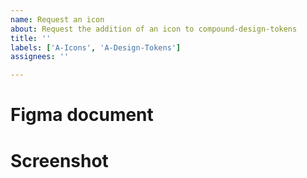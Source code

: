 ```yaml
---
name: Request an icon
about: Request the addition of an icon to compound-design-tokens
title: ''
labels: ['A-Icons', 'A-Design-Tokens']
assignees: ''

---
```


# Figma document
<!-- Link to the figma page showing the icon -->
<!-- Refer to the icon library https://www.figma.com/file/gkNXqPoiJhEv2wt0EJpew4/Compound-Icons?type=design&node-id=103-5&mode=design&t=UfapfbEDa7Muwp3T-0 -->
<!-- and the compound docs https://compound.element.io/?path=/docs/tokens-icons--docs -->

# Screenshot
<!-- Add a screenshot of the icon for posterity -->



